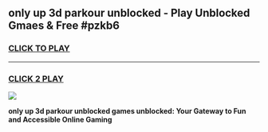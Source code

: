 
## only up 3d parkour unblocked - Play Unblocked Gmaes & Free #pzkb6
<h3>
<a href="https://news.freeplayer.one?title=only_up_3d_parkour_unblocked&ref=27F">CLICK TO PLAY</a></h3>
<hr>

<h3>
<a href="https://news.freeplayer.one?title=only_up_3d_parkour_unblocked&ref=27F">CLICK 2 PLAY</a>
  
</h3>

<a href="https://news.freeplayer.one?title=only_up_3d_parkour_unblocked&ref=27F/"><img src="https://clearcache.store/games.png"></a>


**only up 3d parkour unblocked games unblocked: Your Gateway to Fun and Accessible Online Gaming**
